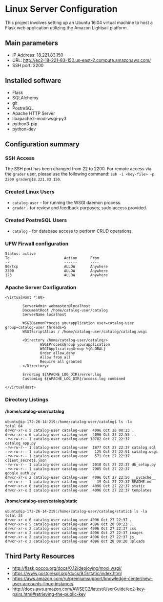# Linux Server Configuration 

This project involves setting up an Ubuntu 16.04 virtual machine to host a Flask web application utilizing the Amazon Lightsail platform.

## Main parameters
* IP Address: 18.221.83.150
* URL: http://ec2-18-221-83-150.us-east-2.compute.amazonaws.com/
* SSH port: 2200

## Installed software
* Flask
* SQLAlchemy
* git
* PostreSQL
* Apache HTTP Server
* libapache2-mod-wsgi-py3
* python3-pip
* python-dev

## Configuration summary
### SSH Access
The SSH port has been changed from 22 to 2200. For remote access via the `grader` user, please use the following command:
`ssh -i <key-file> -p 2200 grader@18.221.83.150`.

### Created Linux Users
* `catalog-user` - for running the WSGI daemon process.
* `grader` - for review and feedback purposes; sudo access provided.

### Created PostreSQL Users
* `catalog` - for database access to perform CRUD operations.

### UFW Firwall configuration
```
Status: active
To                         Action      From
--                         ------      ----
80/tcp                     ALLOW       Anywhere                  
2200                       ALLOW       Anywhere                  
123                        ALLOW       Anywhere  
```

### Apache Server Configuration
```
<VirtualHost *:80>

        ServerAdmin webmaster@localhost
        DocumentRoot /home/catalog-user/catalog
        ServerName localhost

        WSGIDaemonProcess yourapplication user=catalog-user group=catalog-user threads=5
        WSGIScriptAlias / /home/catalog-user/catalog/catalog.wsgi

        <Directory /home/catalog-user/catalog/>
                WSGIProcessGroup yourapplication
                WSGIApplicationGroup %{GLOBAL}
                Order allow,deny
                Allow from all
                Require all granted
        </Directory>

        ErrorLog ${APACHE_LOG_DIR}/error.log
        CustomLog ${APACHE_LOG_DIR}/access.log combined

</VirtualHost>

```

### Directory Listings
#### /home/catalog-user/catalog
```
ubuntu@ip-172-26-14-219:/home/catalog-user/catalog$ ls -la
total 64
drwxr-xr-x 5 catalog-user catalog-user  4096 Oct 28 00:23 .
drwxr-xr-x 6 catalog-user catalog-user  4096 Oct 27 22:55 ..
-rw-rw-r-- 1 catalog-user catalog-user 18782 Oct 27 22:37 catalog_app.py
-rw-rw-r-- 1 catalog-user catalog-user  1877 Oct 27 22:37 catalog.sql
-rw-rw-r-- 1 catalog-user catalog-user   125 Oct 27 22:51 catalog.wsgi
-rw-rw-r-- 1 catalog-user catalog-user   571 Oct 27 22:37 client_secrets.json
-rw-rw-r-- 1 catalog-user catalog-user  2010 Oct 27 22:37 db_setup.py
-rw-rw-r-- 1 catalog-user catalog-user  2905 Oct 27 22:37 google_auth.py
drwxr-xr-x 2 catalog-user catalog-user  4096 Oct 27 22:56 __pycache__
-rw-rw-r-- 1 catalog-user catalog-user    19 Oct 27 22:37 README.md
drwxr-xr-x 6 catalog-user catalog-user  4096 Oct 27 22:37 static
drwxr-xr-x 2 catalog-user catalog-user  4096 Oct 27 22:37 templates
```

#### /home/catalog-user/catalog/static
```
ubuntu@ip-172-26-14-219:/home/catalog-user/catalog/static$ ls -la
total 24
drwxr-xr-x 6 catalog-user catalog-user 4096 Oct 27 22:37 .
drwxr-xr-x 5 catalog-user catalog-user 4096 Oct 28 00:23 ..
drwxr-xr-x 2 catalog-user catalog-user 4096 Oct 27 22:37 css
drwxr-xr-x 2 catalog-user catalog-user 4096 Oct 27 22:37 images
drwxr-xr-x 2 catalog-user catalog-user 4096 Oct 27 22:37 js
drwxr-xr-x 2 catalog-user catalog-user 4096 Oct 28 00:20 uploads
```

## Third Party Resources
* http://flask.pocoo.org/docs/0.12/deploying/mod_wsgi/
* https://www.postgresql.org/docs/9.5/static/index.html
* https://aws.amazon.com/ru/premiumsupport/knowledge-center/new-user-accounts-linux-instance/
* http://docs.aws.amazon.com/AWSEC2/latest/UserGuide/ec2-key-pairs.html#retrieving-the-public-key

